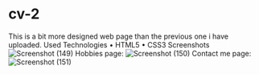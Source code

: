 # cv-2
This is a bit more designed web page than the previous one i have uploaded.
Used Technologies
• HTML5
• CSS3
Screenshots
![Screenshot (149)](https://user-images.githubusercontent.com/87437738/148553509-9c6b0193-1406-42a8-a332-95642837a6bd.png)
Hobbies page:
![Screenshot (150)](https://user-images.githubusercontent.com/87437738/148553625-5c55ba15-f6c9-4198-a2b0-e2e88b667ebc.png)
Contact me page:
![Screenshot (151)](https://user-images.githubusercontent.com/87437738/148553678-63a7ed9f-3d4c-48fe-a2d9-35e207aacf6a.png)

